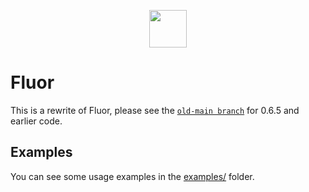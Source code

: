 <p align="center">
  <img src="https://fluorjs.github.io/assets/logo.svg" width="60" />
</p>

# Fluor

This is a rewrite of Fluor, please see the [`old-main branch`](/tree/old-main/) for 0.6.5 and earlier code.

## Examples

You can see some usage examples in the [examples/](./examples/) folder.
